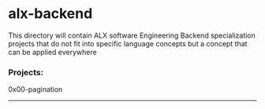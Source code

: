 # alx-backend
This directory will contain ALX software Engineering Backend specialization projects that do not fit into specific language concepts but a concept that can be applied everywhere

### Projects:
  0x00-pagination

---
